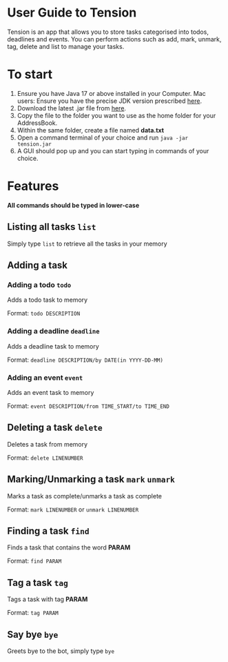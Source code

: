 # User Guide to Tension

Tension is an app that allows you to store tasks categorised into todos, deadlines and events. You can perform actions such as add, mark, unmark, tag, delete and list to manage your tasks.

# To start

1. Ensure you have Java 17 or above installed in your Computer.
   Mac users: Ensure you have the precise JDK version prescribed [here](https://se-education.org/guides/tutorials/javaInstallationMac.html).
2. Download the latest .jar file from [here](https://github.com/porcupinezzz/ip/blob/master/tension.jar).
3. Copy the file to the folder you want to use as the home folder for your AddressBook.
4. Within the same folder, create a file named **data.txt**
5. Open a command terminal of your choice and run `java -jar tension.jar`
6. A GUI should pop up and you can start typing in commands of your choice.

# Features

**All commands should be typed in lower-case**

## Listing all tasks `list`

Simply type `list` to retrieve all the tasks in your memory

## Adding a task

### Adding a todo `todo`

Adds a todo task to memory

Format: `todo DESCRIPTION`

### Adding a deadline `deadline`

Adds a deadline task to memory

Format: `deadline DESCRIPTION/by DATE(in YYYY-DD-MM)`

### Adding an event `event`

Adds an event task to memory

Format: `event DESCRIPTION/from TIME_START/to TIME_END`

## Deleting a task `delete`

Deletes a task from memory

Format: `delete LINENUMBER`

## Marking/Unmarking a task `mark` `unmark`

Marks a task as complete/unmarks a task as complete

Format: `mark LINENUMBER` or `unmark LINENUMBER`

## Finding a task `find`

Finds a task that contains the word **PARAM**

Format: `find PARAM`

## Tag a task `tag`

Tags a task with tag **PARAM**

Format: `tag PARAM`

## Say bye `bye`

Greets bye to the bot, simply type `bye`